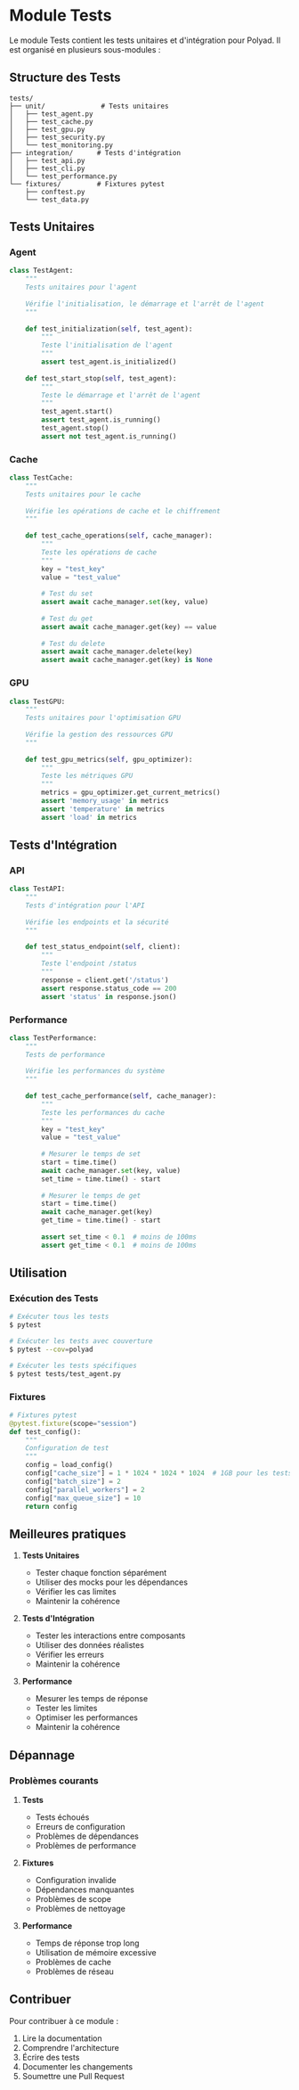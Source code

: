 # Module Tests

Le module Tests contient les tests unitaires et d'intégration pour Polyad. Il est organisé en plusieurs sous-modules :

## Structure des Tests

```
tests/
├── unit/              # Tests unitaires
│   ├── test_agent.py
│   ├── test_cache.py
│   ├── test_gpu.py
│   ├── test_security.py
│   └── test_monitoring.py
├── integration/      # Tests d'intégration
│   ├── test_api.py
│   ├── test_cli.py
│   └── test_performance.py
└── fixtures/         # Fixtures pytest
    ├── conftest.py
    └── test_data.py
```

## Tests Unitaires

### Agent

```python
class TestAgent:
    """
    Tests unitaires pour l'agent
    
    Vérifie l'initialisation, le démarrage et l'arrêt de l'agent
    """
    
    def test_initialization(self, test_agent):
        """
        Teste l'initialisation de l'agent
        """
        assert test_agent.is_initialized()
        
    def test_start_stop(self, test_agent):
        """
        Teste le démarrage et l'arrêt de l'agent
        """
        test_agent.start()
        assert test_agent.is_running()
        test_agent.stop()
        assert not test_agent.is_running()
```

### Cache

```python
class TestCache:
    """
    Tests unitaires pour le cache
    
    Vérifie les opérations de cache et le chiffrement
    """
    
    def test_cache_operations(self, cache_manager):
        """
        Teste les opérations de cache
        """
        key = "test_key"
        value = "test_value"
        
        # Test du set
        assert await cache_manager.set(key, value)
        
        # Test du get
        assert await cache_manager.get(key) == value
        
        # Test du delete
        assert await cache_manager.delete(key)
        assert await cache_manager.get(key) is None
```

### GPU

```python
class TestGPU:
    """
    Tests unitaires pour l'optimisation GPU
    
    Vérifie la gestion des ressources GPU
    """
    
    def test_gpu_metrics(self, gpu_optimizer):
        """
        Teste les métriques GPU
        """
        metrics = gpu_optimizer.get_current_metrics()
        assert 'memory_usage' in metrics
        assert 'temperature' in metrics
        assert 'load' in metrics
```

## Tests d'Intégration

### API

```python
class TestAPI:
    """
    Tests d'intégration pour l'API
    
    Vérifie les endpoints et la sécurité
    """
    
    def test_status_endpoint(self, client):
        """
        Teste l'endpoint /status
        """
        response = client.get('/status')
        assert response.status_code == 200
        assert 'status' in response.json()
```

### Performance

```python
class TestPerformance:
    """
    Tests de performance
    
    Vérifie les performances du système
    """
    
    def test_cache_performance(self, cache_manager):
        """
        Teste les performances du cache
        """
        key = "test_key"
        value = "test_value"
        
        # Mesurer le temps de set
        start = time.time()
        await cache_manager.set(key, value)
        set_time = time.time() - start
        
        # Mesurer le temps de get
        start = time.time()
        await cache_manager.get(key)
        get_time = time.time() - start
        
        assert set_time < 0.1  # moins de 100ms
        assert get_time < 0.1  # moins de 100ms
```

## Utilisation

### Exécution des Tests

```bash
# Exécuter tous les tests
$ pytest

# Exécuter les tests avec couverture
$ pytest --cov=polyad

# Exécuter les tests spécifiques
$ pytest tests/test_agent.py
```

### Fixtures

```python
# Fixtures pytest
@pytest.fixture(scope="session")
def test_config():
    """
    Configuration de test
    """
    config = load_config()
    config["cache_size"] = 1 * 1024 * 1024 * 1024  # 1GB pour les tests
    config["batch_size"] = 2
    config["parallel_workers"] = 2
    config["max_queue_size"] = 10
    return config
```

## Meilleures pratiques

1. **Tests Unitaires**
   - Tester chaque fonction séparément
   - Utiliser des mocks pour les dépendances
   - Vérifier les cas limites
   - Maintenir la cohérence

2. **Tests d'Intégration**
   - Tester les interactions entre composants
   - Utiliser des données réalistes
   - Vérifier les erreurs
   - Maintenir la cohérence

3. **Performance**
   - Mesurer les temps de réponse
   - Tester les limites
   - Optimiser les performances
   - Maintenir la cohérence

## Dépannage

### Problèmes courants

1. **Tests**
   - Tests échoués
   - Erreurs de configuration
   - Problèmes de dépendances
   - Problèmes de performance

2. **Fixtures**
   - Configuration invalide
   - Dépendances manquantes
   - Problèmes de scope
   - Problèmes de nettoyage

3. **Performance**
   - Temps de réponse trop long
   - Utilisation de mémoire excessive
   - Problèmes de cache
   - Problèmes de réseau

## Contribuer

Pour contribuer à ce module :

1. Lire la documentation
2. Comprendre l'architecture
3. Écrire des tests
4. Documenter les changements
5. Soumettre une Pull Request
